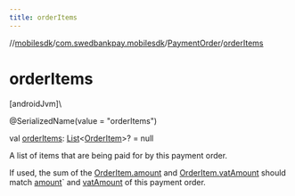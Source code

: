 ```yaml
---
title: orderItems
---
```

//[mobilesdk](../../../index.html)/[com.swedbankpay.mobilesdk](../index.html)/[PaymentOrder](index.html)/[orderItems](order-items.html)



# orderItems



[androidJvm]\




@SerializedName(value = "orderItems")



val [orderItems](order-items.html): [List](https://kotlinlang.org/api/latest/jvm/stdlib/kotlin.collections/-list/index.html)&lt;[OrderItem](../-order-item/index.html)&gt;? = null



A list of items that are being paid for by this payment order.



If used, the sum of the [OrderItem.amount](../-order-item/amount.html) and [OrderItem.vatAmount](../-order-item/vat-amount.html) should match [amount](amount.html)` and [vatAmount](vat-amount.html) of this payment order.




